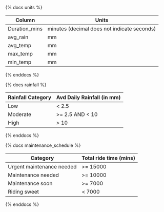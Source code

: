 {% docs units %}

| Column        | Units                                       |
|---------------|---------------------------------------------|
| Duration_mins | minutes (decimal does not indicate seconds) |
| avg_rain      | mm                                          |
| avg_temp      | mm                                          |
| max_temp      | mm                                          |
| min_temp      | mm                                          |

{% enddocs %}

{% docs rainfall %}

| Rainfall Category | Avd Daily Rainfall (in mm) |
|-------------------|----------------------------|
| Low               | < 2.5                      |
| Moderate          | >= 2.5 AND < 10            |
| High              | > 10                       |

{% enddocs %}


{% docs maintenance_schedule %}

| Category                  | Total ride time (mins) |
|---------------------------|------------------------|
| Urgent maintenance needed | >= 15000               |
| Maintenance needed        | >= 10000               |
| Maintenance soon          | >= 7000                |
| Riding sweet              | < 7000                 |

{% enddocs %}